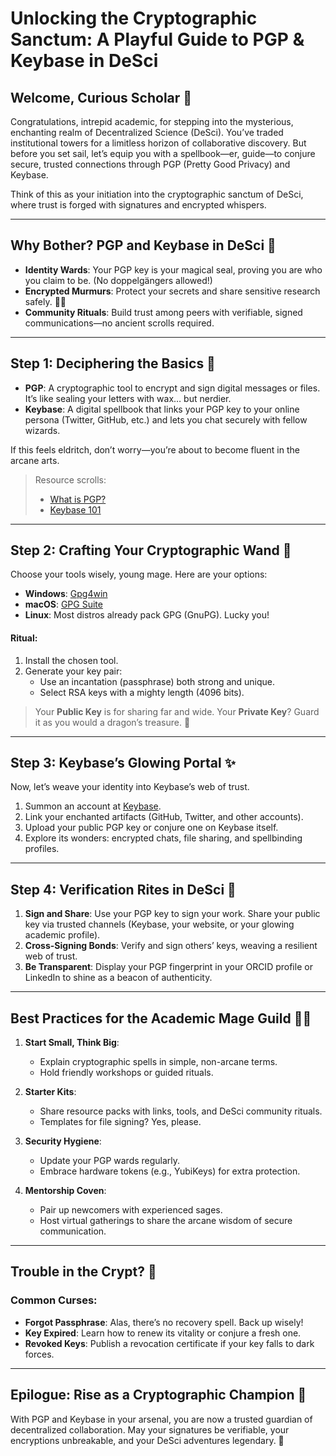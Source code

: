 # Unlocking the Cryptographic Sanctum: A Playful Guide to PGP & Keybase in DeSci

## Welcome, Curious Scholar 🦇

Congratulations, intrepid academic, for stepping into the mysterious, enchanting realm of Decentralized Science (DeSci). You’ve traded institutional towers for a limitless horizon of collaborative discovery. But before you set sail, let’s equip you with a spellbook—er, guide—to conjure secure, trusted connections through PGP (Pretty Good Privacy) and Keybase. 

Think of this as your initiation into the cryptographic sanctum of DeSci, where trust is forged with signatures and encrypted whispers.

---

## Why Bother? PGP and Keybase in DeSci 🦉

- **Identity Wards**: Your PGP key is your magical seal, proving you are who you claim to be. (No doppelgängers allowed!)
- **Encrypted Murmurs**: Protect your secrets and share sensitive research safely. 🕵️‍♀️
- **Community Rituals**: Build trust among peers with verifiable, signed communications—no ancient scrolls required.

---

## Step 1: Deciphering the Basics 📜

- **PGP**: A cryptographic tool to encrypt and sign digital messages or files. It’s like sealing your letters with wax… but nerdier.
- **Keybase**: A digital spellbook that links your PGP key to your online persona (Twitter, GitHub, etc.) and lets you chat securely with fellow wizards.

If this feels eldritch, don’t worry—you’re about to become fluent in the arcane arts.

> Resource scrolls: 
> - [What is PGP?](https://www.pgpi.org/doc/pgpintro/)
> - [Keybase 101](https://keybase.io/)

---

## Step 2: Crafting Your Cryptographic Wand 🔮

Choose your tools wisely, young mage. Here are your options:

- **Windows**: [Gpg4win](https://gpg4win.org/)
- **macOS**: [GPG Suite](https://gpgtools.org/)
- **Linux**: Most distros already pack GPG (GnuPG). Lucky you!

#### Ritual:
1. Install the chosen tool.
2. Generate your key pair:
   - Use an incantation (passphrase) both strong and unique.
   - Select RSA keys with a mighty length (4096 bits).

> Your **Public Key** is for sharing far and wide. 
> Your **Private Key**? Guard it as you would a dragon’s treasure. 🐉

---

## Step 3: Keybase’s Glowing Portal ✨

Now, let’s weave your identity into Keybase’s web of trust.

1. Summon an account at [Keybase](https://keybase.io/).
2. Link your enchanted artifacts (GitHub, Twitter, and other accounts).
3. Upload your public PGP key or conjure one on Keybase itself.
4. Explore its wonders: encrypted chats, file sharing, and spellbinding profiles.

---

## Step 4: Verification Rites in DeSci 🏰

1. **Sign and Share**: Use your PGP key to sign your work. Share your public key via trusted channels (Keybase, your website, or your glowing academic profile).
2. **Cross-Signing Bonds**: Verify and sign others’ keys, weaving a resilient web of trust.
3. **Be Transparent**: Display your PGP fingerprint in your ORCID profile or LinkedIn to shine as a beacon of authenticity.

---

## Best Practices for the Academic Mage Guild 🧙‍♀️

1. **Start Small, Think Big**:
   - Explain cryptographic spells in simple, non-arcane terms.
   - Hold friendly workshops or guided rituals.

2. **Starter Kits**:
   - Share resource packs with links, tools, and DeSci community rituals.
   - Templates for file signing? Yes, please.

3. **Security Hygiene**:
   - Update your PGP wards regularly.
   - Embrace hardware tokens (e.g., YubiKeys) for extra protection.

4. **Mentorship Coven**:
   - Pair up newcomers with experienced sages.
   - Host virtual gatherings to share the arcane wisdom of secure communication.

---

## Trouble in the Crypt? 👻

### Common Curses:
- **Forgot Passphrase**: Alas, there’s no recovery spell. Back up wisely!
- **Key Expired**: Learn how to renew its vitality or conjure a fresh one.
- **Revoked Keys**: Publish a revocation certificate if your key falls to dark forces.

---

## Epilogue: Rise as a Cryptographic Champion 🌙

With PGP and Keybase in your arsenal, you are now a trusted guardian of decentralized collaboration. May your signatures be verifiable, your encryptions unbreakable, and your DeSci adventures legendary. 🚀
